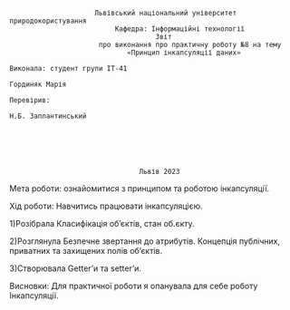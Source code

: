                          Львівський національний університет природокористування
                              Кафедра: Інформаційні технології
                                        Звіт
                          про виконання про практичну роботу №8 на тему
                                 «Принцип інкапсуляції даних»
                                                                          Виконала: студент групи ІТ-41
                                                                          Гординяк Марія
                                                                          Перевірив:
                                                                          Н.Б. Заплантинський






                                    Львів 2023
Мета роботи: ознайомитися з принципом та роботою інкапсуляції.

Хід роботи: Навчитись працювати інкапсуляцією.

1)Розібрала Класифікація об’єктів, стан об.єкту.

2)Розглянула Безпечне звертання до атрибутів. Концепція публічних, приватних та захищених полів об’єктів. 

3)Створювала  Getter’и та setter’и.

Висновки: Для практичної роботи я опанувала для себе роботу Інкапсуляції.
